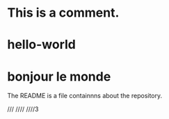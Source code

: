 # This is a comment. 
# hello-world
# bonjour le monde 
The README is a file containnns about the repository.

///
////
////3
